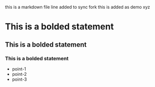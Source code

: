 this is a markdown file
line added to sync fork
this is added as demo
xyz
# This is a bolded statement 
## This is a bolded statement
### This is a bolded statement
* point-1
* point-2
* point-3
